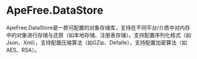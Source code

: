 # ApeFree.DataStore
ApeFree.DataStore是一款可配置的对象存储库，支持在不同平台/介质中对内存中的对象进行存储与还原（如本地存储、注册表存储）。支持配置序列化格式（如Json、Xml），支持配置压缩算法（如GZip、Defalte），支持配置加密算法（如AES、RSA）。
